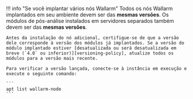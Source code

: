 !!! info "Se você implantar vários nós Wallarm"
    Todos os nós Wallarm implantados em seu ambiente devem ser das **mesmas versões**. Os módulos de pós-análise instalados em servidores separados também devem ser das **mesmas versões**.

    Antes da instalação do nó adicional, certifique-se de que a versão dele corresponde à versão dos módulos já implantados. Se a versão do módulo implantado estiver [desatualizada ou será desatualizada em breve (`4.0` ou inferior)][versioning-policy], atualize todos os módulos para a versão mais recente.
    
    Para verificar a versão lançada, conecte-se à instância em execução e execute o seguinte comando:

    ```
    apt list wallarm-node
    ```